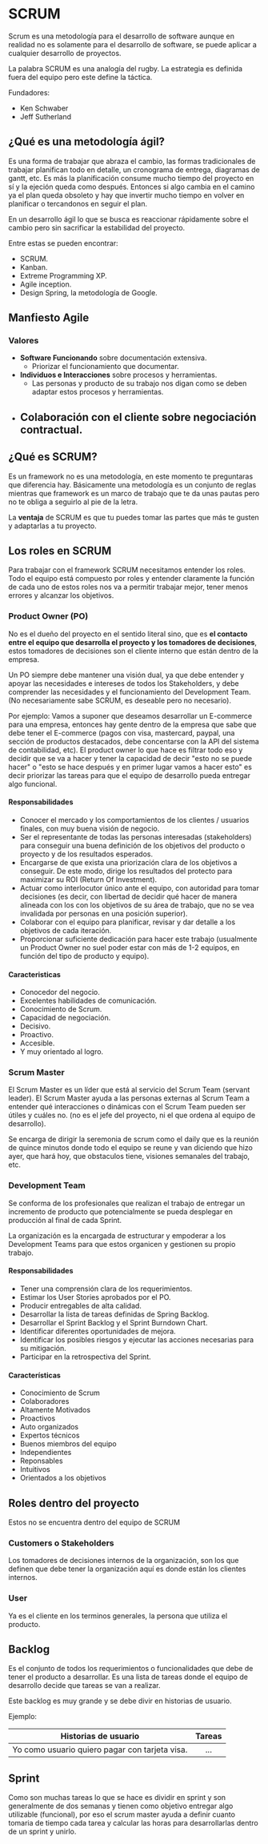 # SCRUM

Scrum es una metodología para el desarrollo de software aunque en realidad no es solamente para el desarrollo de software, se puede aplicar a cualquier desarrollo de proyectos.

La palabra SCRUM es una analogía del rugby. La estrategia es definida fuera del equipo pero este define la táctica.

Fundadores:

- Ken Schwaber
- Jeff Sutherland

## ¿Qué es una metodología ágil?

Es una forma de trabajar que abraza el cambio, las formas tradicionales de trabajar planifican todo en detalle, un cronograma de entrega, diagramas de gantt, etc. Es más la planificación consume mucho tiempo del proyecto en sí y la ejeción queda como después. Entonces si algo cambia en el camino ya el plan queda obsoleto y hay que invertir mucho tiempo en volver en planificar o tercandonos en seguir el plan.

En un desarrollo ágil lo que se busca es reaccionar rápidamente sobre el cambio pero sin sacrificar la estabilidad del proyecto.

Entre estas se pueden encontrar:

- SCRUM.
- Kanban.
- Extreme Programming XP.
- Agile inception.
- Design Spring, la metodología de Google.

## Manfiesto Agile

### Valores

- **Software Funcionando** sobre documentación extensiva.
  - Priorizar el funcionamiento que documentar.
- **Individuos e Interacciones** sobre procesos y herramientas.
  - Las personas y producto de su trabajo nos digan como se deben adaptar estos procesos y herramientas.
- **Colaboración con el cliente** sobre negociación contractual.
  - 



## ¿Qué es SCRUM?

Es un framework no es una metodología, en este momento te preguntaras que diferencia hay. Básicamente una metodología es un conjunto de reglas mientras que framework es un marco de trabajo que te da unas pautas pero no te obliga a seguirlo al pie de la letra. 

La **ventaja** de SCRUM es que tu puedes tomar las partes que más te gusten y adaptarlas a tu proyecto.

## Los roles en SCRUM

Para trabajar con el framework SCRUM necesitamos entender los roles. Todo el equipo está compuesto por roles y entender claramente la función de cada uno de estos roles nos va a permitir trabajar mejor, tener menos errores y alcanzar los objetivos.

### Product Owner (PO)

No es el dueño del proyecto en el sentido literal sino, que es **el contacto entre el equipo que desarrolla el proyecto y los tomadores de decisiones**, estos tomadores de decisiones son el cliente interno que están dentro de la empresa.

Un PO siempre debe mantener una visión dual, ya que debe entender y apoyar las necesidades e intereses de todos los Stakeholders, y debe comprender las necesidades y el funcionamiento del Development Team. (No necesariamente sabe SCRUM, es deseable pero no necesario).

Por ejemplo: Vamos a suponer que deseamos desarrollar un E-commerce para una empresa, entonces hay gente dentro de la empresa que sabe que debe tener el E-commerce (pagos con visa, mastercard, paypal, una sección de productos destacados, debe concentarse con la API del sistema de contabilidad, etc). El product owner lo que hace es filtrar todo eso y decidir que se va a hacer y tener la capacidad de decir "esto no se puede hacer" o "esto se hace después y en primer lugar vamos a hacer esto" es decir priorizar las tareas para que el equipo de desarrollo pueda entregar algo funcional.

#### Responsabilidades

- Conocer el mercado y los comportamientos de los clientes / usuarios finales, con muy buena visión de negocio.
- Ser el representante de todas las personas interesadas (stakeholders) para conseguir una buena definición de los objetivos del producto o proyecto y de los resultados esperados.
- Encargarse de que exista una priorización clara de los objetivos a conseguir. De este modo, dirige los resultados del protecto para maximizar su ROI (Return Of Investment).
- Actuar como interlocutor único ante el equipo, con autoridad para tomar decisiones (es decir, con libertad de decidir qué hacer de manera alineada con los con los objetivos de su área de trabajo, que no se vea invalidada por personas en una posición superior).
- Colaborar con el equipo para planificar, revisar y dar detalle a los objetivos de cada iteración.
- Proporcionar suficiente dedicación para hacer este trabajo (usualmente un Product Owner no suel poder estar con más de 1-2 equipos, en función del tipo de producto y equipo).

#### Caracteristicas

- Conocedor del negocio.
- Excelentes habilidades de comunicación.
- Conocimiento de Scrum.
- Capacidad de negociación.
- Decisivo.
- Proactivo.
- Accesible.
- Y muy orientado al logro.

### Scrum Master

El Scrum Master es un líder que está al servicio del Scrum Team (servant leader). El Scrum Master ayuda a las personas externas al Scrum Team a entender qué interacciones o dinámicas con el Scrum Team pueden ser útiles y cuáles no. (no es el jefe del proyecto, ni el que ordena al equipo de desarrollo).

Se encarga de dirigir la seremonia de scrum como el daily que es la reunión de quince minutos donde todo el equipo se reune y van diciendo que hizo ayer, que hará hoy, que obstaculos tiene, visiones semanales del trabajo, etc.

### Development Team

Se conforma de los profesionales que realizan el trabajo de entregar un incremento de producto que potencialmente se pueda desplegar en producción al final de cada Sprint.

La organización es la encargada de estructurar y empoderar a los Development Teams para que estos organicen y gestionen su propio trabajo.

#### Responsabilidades

- Tener una comprensión clara de los requerimientos.
- Estimar los User Stories aprobados por el PO.
- Producir entregables de alta calidad.
- Desarrollar la lista de tareas definidas de Spring Backlog.
- Desarrollar el Sprint Backlog y el Sprint Burndown Chart.
- Identificar diferentes oportunidades de mejora.
- Identificar los posibles riesgos y ejecutar las acciones necesarias para su mitigación.
- Participar en la retrospectiva del Sprint.

#### Características

- Conocimiento de Scrum
- Colaboradores
- Altamente Motivados
- Proactivos
- Auto organizados
- Expertos técnicos
- Buenos miembros del equipo
- Independientes
- Reponsables
- Intuitivos
- Orientados a los objetivos

## Roles dentro del proyecto

Estos no se encuentra dentro del equipo de SCRUM

### Customers o Stakeholders

Los tomadores de decisiones internos de la organización, son los que definen que debe tener la organización aquí es donde están los clientes internos.

### User

Ya es el cliente en los terminos generales, la persona que utiliza el producto.

## Backlog

Es el conjunto de todos los requerimientos o funcionalidades que debe de tener el producto a desarrollar. Es una lista de tareas donde el equipo de desarrollo decide que tareas se van a realizar.

Este backlog es muy grande y se debe divir en historias de usuario.

Ejemplo: 

|              Historias de usuario              | Tareas |
| :--------------------------------------------: | :----: |
| Yo como usuario quiero pagar con tarjeta visa. |  ...   |

## Sprint

Como son muchas tareas lo que se hace es dividir en sprint y son generalmente de dos semanas y tienen como objetivo entregar algo utilizable (funcional), por eso el scrum master ayuda a definir cuanto tomaria de tiempo cada tarea y calcular las horas para desarrollarlas dentro de un sprint y unirlo.



